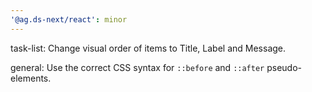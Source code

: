 ```yaml
---
'@ag.ds-next/react': minor
---
```


task-list: Change visual order of items to Title, Label and Message.

general: Use the correct CSS syntax for `::before` and `::after` pseudo-elements.
